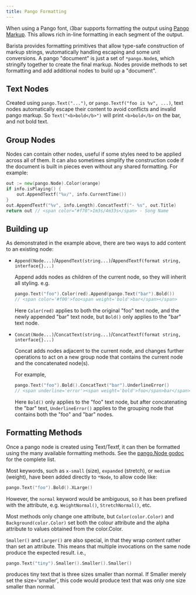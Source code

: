 ```yaml
---
title: Pango Formatting
---
```


When using a Pango font, i3bar supports formatting the output using
[Pango Markup](https://docs.gtk.org/Pango/pango_markup.html). This allows rich
in-line formatting in each segment of the output.

Barista provides formatting primitives that allow type-safe construction of markup strings,
wutomatically handling escaping and some unit conversions. A pango "document" is just a set of
`*pango.Node`s, which stringify together to create the final markup. Nodes provide methods to
set formatting and add additional nodes to build up a "document".

## Text Nodes

Created using `pango.Text("...")`, or `pango.Textf("foo is %v", ...)`, text nodes automatically
escape their content to avoid conflicts and invalid pango markup. So `Text("<b>bold</b>")` will
print `<b>bold</b>` on the bar, and not bold text.

## Group Nodes

Nodes can contain other nodes, useful if some styles need to be applied across all of them. It can
also sometimes simplify the construction code if the document is built in pieces even without any
shared formatting. For example:

```go
out := new(pango.Node).Color(orange)
if info.isPlaying() {
	out.AppendTextf("%v/", info.CurrentTime())
}
out.AppendTextf("%v", info.Length).ConcatTextf("- %s", out.Title)
return out // <span color="#f70">1m3s/4m33s</span> - Song Name
```

## Building up

As demonstrated in the example above, there are two ways to add content to an existing node:

* `Append(Node...)`/`AppendText(string...)`/`AppendTextf(format string, interface{}...)`

  Append adds nodes as children of the current node, so they will inherit all styling. e.g.

  ```go
  pango.Text("foo").Color(red).Append(pango.Text("bar").Bold())
  // <span color='#f00'>foo<span weight='bold'>bar</span></span>
  ```

  Here `Color(red)` applies to both the original "foo" text node, and the newly appended "bar" text
  node, but `Bold()` only applies to the "bar" text node.

* `Concat(Node...)`/`ConcatText(string...)`/`ConcatTextf(format string, interface{}...)`

  Concat adds nodes adjacent to the current node, and changes further operations to act on a new
  group node that contains the current node and the concatenated node(s).

  For example, 

  ```go
  pango.Text("foo").Bold().ConcatText("bar").UnderlineError()
  // <span underline='error'><span weight='bold'>foo</span>bar</span>
  ```

  Here `Bold()` only applies to the "foo" text node, but after concatenating the "bar" text,
  `UnderlineError()` applies to the grouping node that contains both the "foo" and "bar" nodes.


## Formatting Methods

Once a pango node is created using Text/Textf, it can then be formatted using the many available
formatting methods. See the [pango.Node godoc](https://godoc.org/github.com/soumya92/barista/pango#Node)
for the complete list.

Most keywords, such as `x-small` (size), `expanded` (stretch), or `medium` (weight), have been added
directly to `*Node`, to allow code like:

```go
pango.Text("foo").Bold().XLarge()
```

However, the `normal` keyword would be ambiguous, so it has been prefixed with the attribute, e.g.
`WeightNormal()`, `StretchNormal()`, etc.

Most methods only change one attribute, but `Color(color.Color)` and `Background(color.Color)`  set
both the colour attribute and the alpha attribute to values obtained from the color.Color.

`Smaller()` and `Larger()` are also special, in that they wrap content rather than set an attribute.
This means that multiple invocations on the same node produce the expected result. i.e.,

```go
pango.Text("tiny").Smaller().Smaller().Smaller()
```

produces tiny text that is three sizes smaller than normal. If Smaller merely set the size='smaller',
this code would produce text that was only one size smaller than normal.
